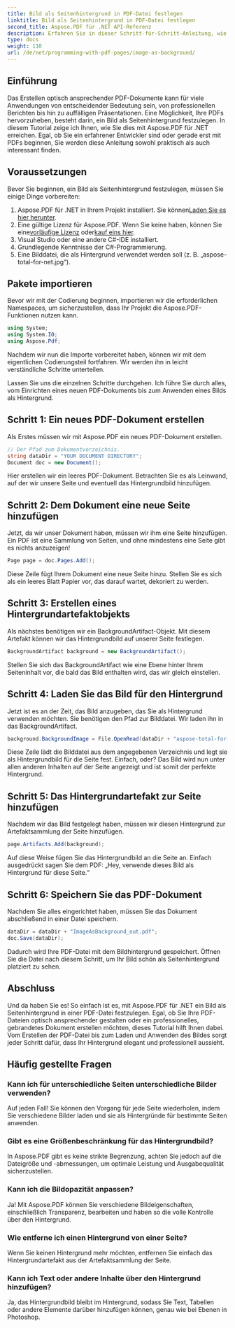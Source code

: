 ```yaml
---
title: Bild als Seitenhintergrund in PDF-Datei festlegen
linktitle: Bild als Seitenhintergrund in PDF-Datei festlegen
second_title: Aspose.PDF für .NET API-Referenz
description: Erfahren Sie in dieser Schritt-für-Schritt-Anleitung, wie Sie mit Aspose.PDF für .NET ein Bild als Seitenhintergrund in einer PDF-Datei festlegen. Erstellen Sie professionelle, optisch ansprechende Dokumente.
type: docs
weight: 110
url: /de/net/programming-with-pdf-pages/image-as-background/
---
```

## Einführung

Das Erstellen optisch ansprechender PDF-Dokumente kann für viele Anwendungen von entscheidender Bedeutung sein, von professionellen Berichten bis hin zu auffälligen Präsentationen. Eine Möglichkeit, Ihre PDFs hervorzuheben, besteht darin, ein Bild als Seitenhintergrund festzulegen. In diesem Tutorial zeige ich Ihnen, wie Sie dies mit Aspose.PDF für .NET erreichen. Egal, ob Sie ein erfahrener Entwickler sind oder gerade erst mit PDFs beginnen, Sie werden diese Anleitung sowohl praktisch als auch interessant finden.

## Voraussetzungen

Bevor Sie beginnen, ein Bild als Seitenhintergrund festzulegen, müssen Sie einige Dinge vorbereiten:

1.  Aspose.PDF für .NET in Ihrem Projekt installiert. Sie können[Laden Sie es hier herunter](https://releases.aspose.com/pdf/net/).
2.  Eine gültige Lizenz für Aspose.PDF. Wenn Sie keine haben, können Sie eine[vorläufige Lizenz](https://purchase.aspose.com/temporary-license/) oder[kauf eins hier](https://purchase.aspose.com/buy).
3. Visual Studio oder eine andere C#-IDE installiert.
4. Grundlegende Kenntnisse der C#-Programmierung.
5. Eine Bilddatei, die als Hintergrund verwendet werden soll (z. B. „aspose-total-for-net.jpg“).

## Pakete importieren

Bevor wir mit der Codierung beginnen, importieren wir die erforderlichen Namespaces, um sicherzustellen, dass Ihr Projekt die Aspose.PDF-Funktionen nutzen kann.

```csharp
using System;
using System.IO;
using Aspose.Pdf;
```

Nachdem wir nun die Importe vorbereitet haben, können wir mit dem eigentlichen Codierungsteil fortfahren. Wir werden ihn in leicht verständliche Schritte unterteilen.

Lassen Sie uns die einzelnen Schritte durchgehen. Ich führe Sie durch alles, vom Einrichten eines neuen PDF-Dokuments bis zum Anwenden eines Bilds als Hintergrund.

## Schritt 1: Ein neues PDF-Dokument erstellen

Als Erstes müssen wir mit Aspose.PDF ein neues PDF-Dokument erstellen.

```csharp
// Der Pfad zum Dokumentverzeichnis.
string dataDir = "YOUR DOCUMENT DIRECTORY";
Document doc = new Document();
```

Hier erstellen wir ein leeres PDF-Dokument. Betrachten Sie es als Leinwand, auf der wir unsere Seite und eventuell das Hintergrundbild hinzufügen.

## Schritt 2: Dem Dokument eine neue Seite hinzufügen

Jetzt, da wir unser Dokument haben, müssen wir ihm eine Seite hinzufügen. Ein PDF ist eine Sammlung von Seiten, und ohne mindestens eine Seite gibt es nichts anzuzeigen!

```csharp
Page page = doc.Pages.Add();
```

Diese Zeile fügt Ihrem Dokument eine neue Seite hinzu. Stellen Sie es sich als ein leeres Blatt Papier vor, das darauf wartet, dekoriert zu werden.

## Schritt 3: Erstellen eines Hintergrundartefaktobjekts

Als nächstes benötigen wir ein BackgroundArtifact-Objekt. Mit diesem Artefakt können wir das Hintergrundbild auf unserer Seite festlegen.

```csharp
BackgroundArtifact background = new BackgroundArtifact();
```

Stellen Sie sich das BackgroundArtifact wie eine Ebene hinter Ihrem Seiteninhalt vor, die bald das Bild enthalten wird, das wir gleich einstellen.

## Schritt 4: Laden Sie das Bild für den Hintergrund

Jetzt ist es an der Zeit, das Bild anzugeben, das Sie als Hintergrund verwenden möchten. Sie benötigen den Pfad zur Bilddatei. Wir laden ihn in das BackgroundArtifact.

```csharp
background.BackgroundImage = File.OpenRead(dataDir + "aspose-total-for-net.jpg");
```

Diese Zeile lädt die Bilddatei aus dem angegebenen Verzeichnis und legt sie als Hintergrundbild für die Seite fest. Einfach, oder? Das Bild wird nun unter allen anderen Inhalten auf der Seite angezeigt und ist somit der perfekte Hintergrund.

## Schritt 5: Das Hintergrundartefakt zur Seite hinzufügen

Nachdem wir das Bild festgelegt haben, müssen wir diesen Hintergrund zur Artefaktsammlung der Seite hinzufügen.

```csharp
page.Artifacts.Add(background);
```

Auf diese Weise fügen Sie das Hintergrundbild an die Seite an. Einfach ausgedrückt sagen Sie dem PDF: „Hey, verwende dieses Bild als Hintergrund für diese Seite.“

## Schritt 6: Speichern Sie das PDF-Dokument

Nachdem Sie alles eingerichtet haben, müssen Sie das Dokument abschließend in einer Datei speichern.

```csharp
dataDir = dataDir + "ImageAsBackground_out.pdf";
doc.Save(dataDir);
```

Dadurch wird Ihre PDF-Datei mit dem Bildhintergrund gespeichert. Öffnen Sie die Datei nach diesem Schritt, um Ihr Bild schön als Seitenhintergrund platziert zu sehen.

## Abschluss

Und da haben Sie es! So einfach ist es, mit Aspose.PDF für .NET ein Bild als Seitenhintergrund in einer PDF-Datei festzulegen. Egal, ob Sie Ihre PDF-Dateien optisch ansprechender gestalten oder ein professionelles, gebrandetes Dokument erstellen möchten, dieses Tutorial hilft Ihnen dabei. Vom Erstellen der PDF-Datei bis zum Laden und Anwenden des Bildes sorgt jeder Schritt dafür, dass Ihr Hintergrund elegant und professionell aussieht.

## Häufig gestellte Fragen

### Kann ich für unterschiedliche Seiten unterschiedliche Bilder verwenden?
Auf jeden Fall! Sie können den Vorgang für jede Seite wiederholen, indem Sie verschiedene Bilder laden und sie als Hintergründe für bestimmte Seiten anwenden.

### Gibt es eine Größenbeschränkung für das Hintergrundbild?
In Aspose.PDF gibt es keine strikte Begrenzung, achten Sie jedoch auf die Dateigröße und -abmessungen, um optimale Leistung und Ausgabequalität sicherzustellen.

### Kann ich die Bildopazität anpassen?
Ja! Mit Aspose.PDF können Sie verschiedene Bildeigenschaften, einschließlich Transparenz, bearbeiten und haben so die volle Kontrolle über den Hintergrund.

### Wie entferne ich einen Hintergrund von einer Seite?
Wenn Sie keinen Hintergrund mehr möchten, entfernen Sie einfach das Hintergrundartefakt aus der Artefaktsammlung der Seite.

### Kann ich Text oder andere Inhalte über den Hintergrund hinzufügen?
Ja, das Hintergrundbild bleibt im Hintergrund, sodass Sie Text, Tabellen oder andere Elemente darüber hinzufügen können, genau wie bei Ebenen in Photoshop.